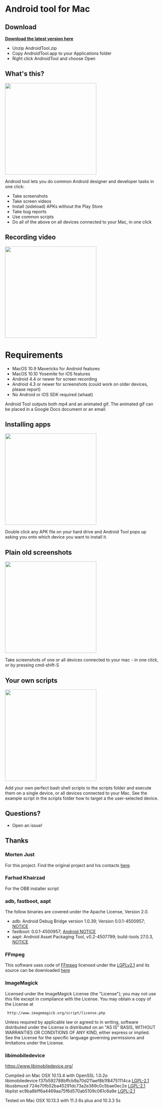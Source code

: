 # Android tool for Mac

## Download
**[Download the latest version here](https://github.com/muandrew/androidtool-mac/releases/)**

* Unzip AndroidTool.zip
* Copy AndroidTool.app to your Applications folder
* Right click AndroidTool and choose Open

## What's this? 
<img src="./Demos/plugging%20in.gif" width=300>

Android tool lets you do common Android designer and developer tasks in one click:
* Take screenshots
* Take screen videos
* Install (sideload) APKs without the Play Store
* Take bug reports
* Use common scripts
* Do all of the above on all devices connected to your Mac, in one click

## Recording video
<img src="./Demos/phonerecording.gif" width=300>

# Requirements
* MacOS 10.9 Mavericks for Android features
* MacOS 10.10 Yosemite for iOS features
* Android 4.4 or newer for screen recording
* Android 4.3 or newer for screenshots (could work on older devices, please report)
* No Android or iOS SDK required (whaat)

Android Tool outputs both mp4 and an animated gif. The animated gif can be placed in a Google Docs document or an email. 

## Installing apps
<img src="./Demos/installapk.gif" width=300>

Double click any APK file on your hard drive and Android Tool pops up asking you onto which device you want to install it. 

## Plain old screenshots
<img src="./Demos/dualscreenshot.gif" width=300>

Take screenshots of one or all devices connected to your mac - in one click, or by pressing cmd-shift-S

## Your own scripts
<img src="./Demos/scriptsfolder.gif" width=300>

Add your own perfect bash shell scripts to the scripts folder and execute them on a single device, or all devices connected to your Mac. See the example script in the scripts folder how to target a the user-selected device. 

## Questions?
* Open an issue!

## Thanks

### Morten Just
For this project. Find the original project and his contacts [here](https://github.com/mortenjust/androidtool-mac).

### Farhad Khairzad
For the OBB installer script

### adb, fastboot, aapt
The follow binaries are covered under the Apache License, Version 2.0.
* adb: Android Debug Bridge version 1.0.39; Version 0.0.1-4500957; [NOTICE](https://android.googlesource.com/platform/system/core.git/+/master/adb/NOTICE)
* fastboot: 0.0.1-4500957; [Android NOTICE](https://android.googlesource.com/platform/system/core.git/+/master/NOTICE)
* aapt: Android Asset Packaging Tool, v0.2-4507799; build-tools 27.0.3, [NOTICE](https://android.googlesource.com/platform/frameworks/base.git/+/master/tools/aapt/NOTICE)

### FFmpeg
This software uses code of <a href=http://ffmpeg.org>FFmpeg</a> licensed under the <a href=http://www.gnu.org/licenses/old-licenses/lgpl-2.1.html>LGPLv2.1</a> and its source can be downloaded <a href=https://github.com/FFmpeg/FFmpeg>here</a>

### ImageMagick
   Licensed under the ImageMagick License (the "License"); you may not use
   this file except in compliance with the License.  You may obtain a copy
   of the License at

     http://www.imagemagick.org/script/license.php

   Unless required by applicable law or agreed to in writing, software
   distributed under the License is distributed on an "AS IS" BASIS, WITHOUT
   WARRANTIES OR CONDITIONS OF ANY KIND, either express or implied.  See the
   License for the specific language governing permissions and limitations
   under the License.

### libimobiledevice

https://www.libimobiledevice.org/

Compiled on Mac OSX 10.13.4 with OpenSSL 1.0.2o\
libimobiledevice f37b592788bffcb9a70d211aef8b1f84751114ca
[LGPL-2.1](https://github.com/libimobiledevice/libimobiledevice/blob/master/COPYING.LESSER)\
libusbmuxd 724e70fb52ba45291dc73a2e369c0c5bae0ec2e
[LGPL-2.1](https://github.com/libimobiledevice/libusbmuxd/blob/master/COPYING)\
libplist ec9ba8bff6a4469aa75f6d570ab5109c061c6a9e
[LGPL-2.1](https://github.com/libimobiledevice/libplist/blob/master/COPYING.LESSER)

Tested on Mac OSX 10.13.3 with 11.3 6s plus and 10.3.3 5s

